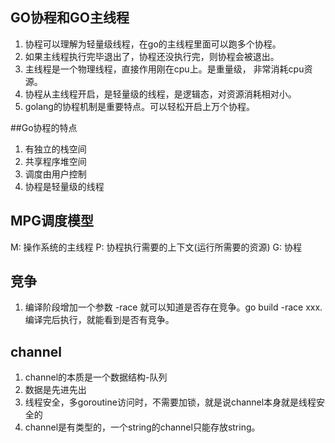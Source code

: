 ## GO协程和GO主线程
1. 协程可以理解为轻量级线程，在go的主线程里面可以跑多个协程。
2. 如果主线程执行完毕退出了，协程还没执行完，则协程会被退出。
3. 主线程是一个物理线程，直接作用刚在cpu上。是重量级， 非常消耗cpu资源。
4. 协程从主线程开启，是轻量级的线程，是逻辑态，对资源消耗相对小。
5. golang的协程机制是重要特点。可以轻松开启上万个协程。

##Go协程的特点
1. 有独立的栈空间
2. 共享程序堆空间
3. 调度由用户控制
4. 协程是轻量级的线程

## MPG调度模型
M: 操作系统的主线程
P: 协程执行需要的上下文(运行所需要的资源)
G: 协程

## 竞争
1. 编译阶段增加一个参数 -race 就可以知道是否存在竞争。go build -race xxx. 编译完后执行，就能看到是否有竞争。

## channel
1. channel的本质是一个数据结构-队列
2. 数据是先进先出
3. 线程安全，多goroutine访问时，不需要加锁，就是说channel本身就是线程安全的
4. channel是有类型的，一个string的channel只能存放string。